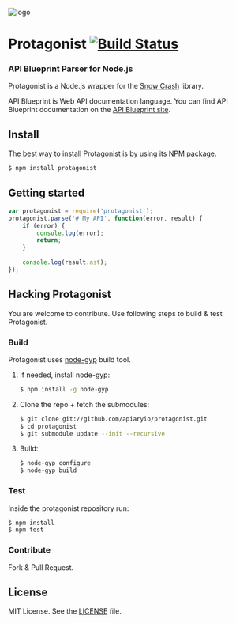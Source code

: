 ![logo](https://raw.github.com/apiaryio/api-blueprint/gh-pages/assets/logo_apiblueprint.png) 

# Protagonist [![Build Status](https://travis-ci.org/apiaryio/protagonist.png?branch=master)](https://travis-ci.org/apiaryio/protagonist)
### API Blueprint Parser for Node.js
Protagonist is a Node.js wrapper for the [Snow Crash](https://github.com/apiaryio/snowcrash) library.

API Blueprint is Web API documentation language. You can find API Blueprint documentation on the [API Blueprint site](http://apiblueprint.org).

## Install
The best way to install Protagonist is by using its [NPM package](https://npmjs.org/package/protagonist).

```sh
$ npm install protagonist
```

## Getting started

```js
var protagonist = require('protagonist');
protagonist.parse('# My API', function(error, result) {
	if (error) {
   		console.log(error);
	    return;
  	}
  
	console.log(result.ast);
});
```

## Hacking Protagonist
You are welcome to contribute. Use following steps to build & test Protagonist.

### Build
Protagonist uses [node-gyp](https://github.com/TooTallNate/node-gyp) build tool. 

1. If needed, install node-gyp:

	```sh
	$ npm install -g node-gyp
	```

2. Clone the repo + fetch the submodules:

	```sh
	$ git clone git://github.com/apiaryio/protagonist.git
	$ cd protagonist
	$ git submodule update --init --recursive
	```
    
3. Build:
	
	```sh
	$ node-gyp configure
	$ node-gyp build	
	```

### Test
Inside the protagonist repository run:

```sh
$ npm install
$ npm test
```
	
### Contribute
Fork & Pull Request. 

## License
MIT License. See the [LICENSE](https://github.com/apiaryio/protagonist/blob/master/LICENSE) file.
